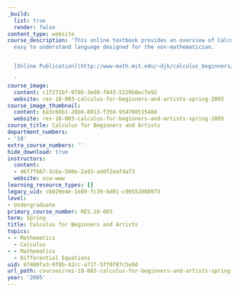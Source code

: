 ```yaml
---
_build:
  list: true
  render: false
content_type: website
course_description: 'This online textbook provides an overview of Calculus in clear,
  easy to understand language designed for the non-mathematician.


  [Online Publication](http://www-math.mit.edu/~djk/calculus_beginners/)

  '
course_image:
  content: c1f271bf-9786-3ed8-f843-5220b8ec7e92
  website: res-18-003-calculus-for-beginners-and-artists-spring-2005
course_image_thumbnail:
  content: ba3c66b1-28b6-8013-f35d-95470851548d
  website: res-18-003-calculus-for-beginners-and-artists-spring-2005
course_title: Calculus for Beginners and Artists
department_numbers:
- '18'
extra_course_numbers: ''
hide_download: true
instructors:
  content:
  - 46f7f667-3c6a-590e-2a93-addf2eafda73
  website: ocw-www
learning_resource_types: []
legacy_uid: c6029e4e-1e89-fc39-bd01-c90552088973
level:
- Undergraduate
primary_course_number: RES.18-003
term: Spring
title: Calculus for Beginners and Artists
topics:
- - Mathematics
  - Calculus
- - Mathematics
  - Differential Equations
uid: 97480fa3-9f8b-42cc-a71f-5ff0f87c5e0d
url_path: courses/res-18-003-calculus-for-beginners-and-artists-spring-2005
year: '2005'
---
```

